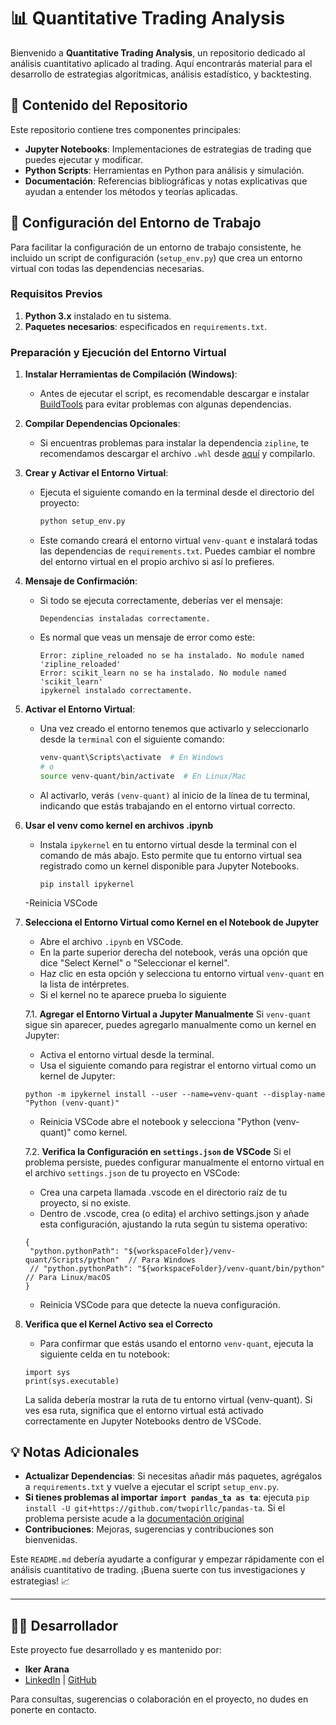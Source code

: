 # 📊 Quantitative Trading Analysis

Bienvenido a **Quantitative Trading Analysis**, un repositorio dedicado al análisis cuantitativo aplicado al trading. Aquí encontrarás material para el desarrollo de estrategias algorítmicas, análisis estadístico, y backtesting.

## 📁 Contenido del Repositorio

Este repositorio contiene tres componentes principales:

- **Jupyter Notebooks**: Implementaciones de estrategias de trading que puedes ejecutar y modificar.
- **Python Scripts**: Herramientas en Python para análisis y simulación.
- **Documentación**: Referencias bibliográficas y notas explicativas que ayudan a entender los métodos y teorías aplicadas.

## 🚀 Configuración del Entorno de Trabajo

Para facilitar la configuración de un entorno de trabajo consistente, he incluido un script de configuración (`setup_env.py`) que crea un entorno virtual con todas las dependencias necesarias.

### Requisitos Previos

1. **Python 3.x** instalado en tu sistema.
2. **Paquetes necesarios**: especificados en `requirements.txt`. 

### Preparación y Ejecución del Entorno Virtual

1. **Instalar Herramientas de Compilación (Windows)**:
   - Antes de ejecutar el script, es recomendable descargar e instalar [BuildTools](https://visualstudio.microsoft.com/es/visual-cpp-build-tools/) para evitar problemas con algunas dependencias.
   
2. **Compilar Dependencias Opcionales**:
   - Si encuentras problemas para instalar la dependencia `zipline`, te recomendamos descargar el archivo `.whl` desde [aquí](https://github.com/cgohlke/talib-build) y compilarlo.

3. **Crear y Activar el Entorno Virtual**:
   - Ejecuta el siguiente comando en la terminal desde el directorio del proyecto:

     ```bash
     python setup_env.py
     ```

   - Este comando creará el entorno virtual `venv-quant` e instalará todas las dependencias de `requirements.txt`. Puedes cambiar el nombre del entorno virtual en el propio archivo si así lo prefieres.

4. **Mensaje de Confirmación**:
   - Si todo se ejecuta correctamente, deberías ver el mensaje:
     ```
     Dependencias instaladas correctamente.
     ```
   - Es normal que veas un mensaje de error como este:
      ```
      Error: zipline_reloaded no se ha instalado. No module named 'zipline_reloaded'
      Error: scikit_learn no se ha instalado. No module named 'scikit_learn'      
      ipykernel instalado correctamente.
      ```
5. **Activar el Entorno Virtual**:
   - Una vez creado el entorno tenemos que activarlo y seleccionarlo desde la `terminal` con el siguiente comando:

     ```bash
     venv-quant\Scripts\activate  # En Windows
     # o
     source venv-quant/bin/activate  # En Linux/Mac
     ```

   - Al activarlo, verás `(venv-quant)` al inicio de la línea de tu terminal, indicando que estás trabajando en el entorno virtual correcto.
6. **Usar el venv como kernel en archivos .ipynb**
   - Instala `ipykernel` en tu entorno virtual desde la terminal con el comando de más abajo. Esto permite que tu entorno virtual sea registrado como un kernel disponible para Jupyter Notebooks.
   
      ```
      pip install ipykernel
      ```
   -Reinicia VSCode
7. **Selecciona el Entorno Virtual como Kernel en el Notebook de Jupyter**
   - Abre el archivo `.ipynb` en VSCode.
   - En la parte superior derecha del notebook, verás una opción que dice "Select Kernel" o "Seleccionar el kernel".
   - Haz clic en esta opción y selecciona tu entorno virtual `venv-quant` en la lista de intérpretes.
   - Si el kernel no te aparece prueba lo siguiente
  
   7.1. **Agregar el Entorno Virtual a Jupyter Manualmente**
      Si `venv-quant` sigue sin aparecer, puedes agregarlo manualmente como un kernel en Jupyter:
      - Activa el entorno virtual desde la terminal.
      - Usa el siguiente comando para registrar el entorno virtual como un kernel de Jupyter:
      ```
      python -m ipykernel install --user --name=venv-quant --display-name "Python (venv-quant)"
      ```
      - Reinicia VSCode abre el notebook y selecciona "Python (venv-quant)" como kernel.






   7.2. **Verifica la Configuración en `settings.json` de VSCode**
   Si el problema persiste, puedes configurar manualmente el entorno virtual en el archivo `settings.json` de tu proyecto en VSCode:
   - Crea una carpeta llamada .vscode en el directorio raíz de tu proyecto, si no existe.
   - Dentro de .vscode, crea (o edita) el archivo settings.json y añade esta configuración, ajustando la ruta según tu sistema operativo:
   ```
   {
    "python.pythonPath": "${workspaceFolder}/venv-quant/Scripts/python"  // Para Windows
    // "python.pythonPath": "${workspaceFolder}/venv-quant/bin/python"  // Para Linux/macOS
   }
   ```
   - Reinicia VSCode para que detecte la nueva configuración.








8. **Verifica que el Kernel Activo sea el Correcto**
   - Para confirmar que estás usando el entorno `venv-quant`, ejecuta la siguiente celda en tu notebook:
   ```
   import sys
   print(sys.executable)
   ```

   La salida debería mostrar la ruta de tu entorno virtual (venv-quant). Si ves esa ruta, significa que el entorno virtual está activado correctamente en Jupyter Notebooks dentro de VSCode.

 








## 💡 Notas Adicionales

- **Actualizar Dependencias**: Si necesitas añadir más paquetes, agrégalos a `requirements.txt` y vuelve a ejecutar el script `setup_env.py`.
- **Si tienes problemas al importar `import pandas_ta as ta`**: ejecuta ```pip install -U git+https://github.com/twopirllc/pandas-ta```. Si el problema persiste acude a la [documentación original](https://github.com/twopirllc/pandas-ta?tab=readme-ov-file#features)
- **Contribuciones**: Mejoras, sugerencias y contribuciones son bienvenidas.


Este `README.md` debería ayudarte a configurar y empezar rápidamente con el análisis cuantitativo de trading. ¡Buena suerte con tus investigaciones y estrategias! 📈

---


## 👨‍💻 Desarrollador

Este proyecto fue desarrollado y es mantenido por:

- **Iker Arana**
- [LinkedIn](https://www.linkedin.com/in/iker-arana-0ab741a6/) | [GitHub](https://github.com/aranagarapena?tab=repositories)

Para consultas, sugerencias o colaboración en el proyecto, no dudes en ponerte en contacto.

